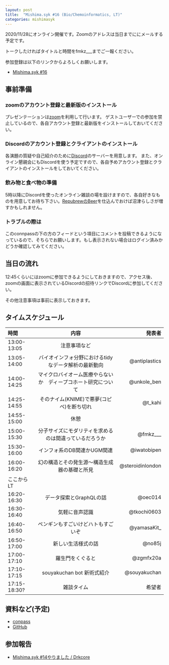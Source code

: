 ```yaml
---
layout: post
title:  "Mishima.syk #16 (Bio/Chemoinformatics, LT)"
categories: mishimasyk
---
```


2020/11/28にオンライン開催です。Zoomのアドレスは当日までににメールする予定です。

トークしたければタイトルと時間をfmkz___までご一報ください。

参加登録は以下のリンクからよろしくお願いします。

- [Mishima.syk #16](https://connpass.com/event/164605/)

## 事前準備

### zoomのアカウント登録と最新版のインストール

プレゼンテーションは[zoom](https://zoom.us/jp-jp/meetings.html)を利用して行います。
ゲストユーザーでの参加を禁止しているので、各自アカウント登録と最新版をインストールしておいてください。

### Discordのアカウント登録とクライアントのインストール

各演題の質疑や自己紹介のために[Discord](https://discord.com/)のサーバーを用意します。
また、オンライン懇親会にもDiscordを使う予定ですので、各自予めアカウント登録とクライアントのインストールをしておいてください。

### 飲み物と食べ物の準備

5時以降にDiscordを使ったオンライン雑談の場を設けますので、各自好きなものを用意してお待ち下さい。[RepubrewのBeer](https://repubrew.stores.jp/)を仕込んでおけば沼津らしさが増すかもしれません。

### トラブルの際は

このconnpassの下の方のフィードという項目にコメントを投稿できるようになっているので、そちらでお願いします。もし表示されない場合はログイン済みかどうか確認してみてください。


## 当日の流れ

12:45くらいにはzoomに参加できるようにしておきますので、アクセス後、zoomの画面に表示されているDiscordの招待リンクでDiscordに参加してください。

その他注意事項は事前に表示しておきます。


## タイムスケジュール

| 時間 | 内容| 発表者 |
|:------------ |:--------------:| ------------:|
|13:00-13:05|注意事項など||
|13:05-14:00|バイオインフォ分野におけるtidyなデータ解析の最新動向|@antiplastics|
|14:00-14:25|マイクロバイオーム医療やらないか　ディープコホート研究について|@unkole_ben|
|14:25-14:55|そのナイム(KNIME)で悪夢(コピペ)を断ち切れ|@t_kahi|
|14:55-15:00|休憩||
|15:00-15:30|分子サイズにモダリティを求めるのは間違っているだろうか|@fmkz___|
|15:30-16:00|インフォ系のDB関連かUGM関連|@iwatobipen|
|16:00-16:20|幻の構造とその発生源〜構造生成器の基礎と所見|@steroidinlondon|
|ここからLT|||
|16:20-16:30|データ探索とGraphQLの話|@oec014|
|16:30-16:40|気軽に音声認識|@tkochi0603|
|16:40-16:50|ペンギンもすごいけどハトもすごいぞ|@yamasaKit_|
|16:50-17:00|新しい生活様式の話|@no85j|
|17:00-17:10|羅生門をくぐると|@zgmfx20a|
|17:10-17:15|souyakuchan bot 新術式紹介|@souyakuchan|
|17:15-18:30?|雑談タイム|希望者|

## 資料など(予定)

- [conpass](https://connpass.com/event/164605/presentation/)
- [GitHub](https://github.com/Mishima-syk/16)

## 参加報告

- [Mishima.syk #14やりました / Drkcore](http://blog.kzfmix.com/entry/1606601352)